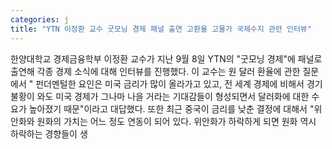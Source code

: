 ```yaml
---
categories: j
title: "YTN 이정환 교수 굿모닝 경제 패널 출연 고환율 고물가 국제수지 관련 인터뷰"
---
```

한양대학교 경제금융학부 이정환 교수가 지난 9월 8일 YTN의 "굿모닝 경제"에 패널로 출연해 각종 경제 소식에 대해 인터뷰를 진행했다. 이 교수는 원 달러 환율에 관한 질문에서 " 펀더멘털한 요인은 미국 금리가 많이 올라가고 있고, 전 세계 경제에 비해서 경기 불황이 와도 미국 경제가 그나마 나을 거라는 기대감들이 형성되면서 달러화에 대한 수요가 높아졌기 때문"이라고 대답했다. 또한 최근 중국이 금리를 낮춘 결정에 대해서 "위안화와 원화의 가치는 어느 정도 연동이 되어 있다. 위안화가 하락하게 되면 원화 역시 하락하는 경향들이 생